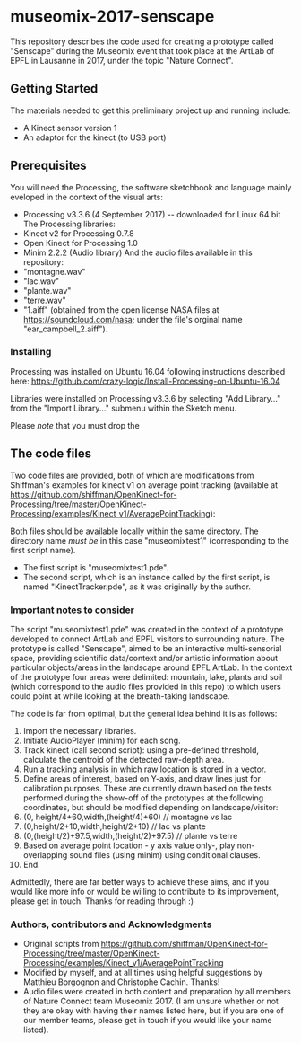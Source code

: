 # museomix-2017-senscape

This repository describes the code used for creating a prototype called "Senscape" during the Museomix event that took place at the ArtLab of EPFL in Lausanne in 2017, under the topic "Nature Connect".

## Getting Started

The materials needed to get this preliminary project up and running include:
* A Kinect sensor version 1
* An adaptor for the kinect (to USB port)

## Prerequisites
You will need the Processing, the software sketchbook and language mainly eveloped in the context of the visual arts:
* Processing v3.3.6 (4 September 2017) -- downloaded for Linux 64 bit
The Processing libraries:
* Kinect v2 for Processing 0.7.8
* Open Kinect for Processing 1.0
* Minim 2.2.2 (Audio library)
And the audio files available in this repository:
* "montagne.wav"
* "lac.wav"
* "plante.wav"
* "terre.wav"
* "1.aiff" (obtained from the open license NASA files at https://soundcloud.com/nasa; under the file's orginal name "ear_campbell_2.aiff").

### Installing
Processing was installed on Ubuntu 16.04 following instructions described here: https://github.com/crazy-logic/Install-Processing-on-Ubuntu-16.04

Libraries were installed on Processing v3.3.6 by selecting "Add Library..." from the "Import Library..." submenu within the Sketch menu. 

Please *note* that you must drop the 

## The code files
Two code files are provided, both of which are modifications from Shiffman's examples for kinect v1 on average point tracking (available at https://github.com/shiffman/OpenKinect-for-Processing/tree/master/OpenKinect-Processing/examples/Kinect_v1/AveragePointTracking):

Both files should be available locally within the same directory. The directory name *must be* in this case "museomixtest1" (corresponding to the first script name).
* The first script is "museomixtest1.pde".
* The second script, which is an instance called by the first script, is named "KinectTracker.pde", as it was originally by the author.

### Important notes to consider
The script "museomixtest1.pde" was created in the context of a prototype developed to connect ArtLab and EPFL visitors to surrounding nature. The prototype is called "Senscape", aimed to be an interactive multi-sensorial space, providing scientific data/context and/or artistic information about particular objects/areas in the landscape around EPFL ArtLab. In the context of the prototype four areas were delimited: mountain, lake, plants and soil (which correspond to the audio files provided in this repo) to which users could point at while looking at the breath-taking landscape.

The code is far from optimal, but the general idea behind it is as follows:
1. Import the necessary libraries.
2. Initiate AudioPlayer (minim) for each song.
3. Track kinect (call second script): using a pre-defined threshold, calculate the centroid of the detected raw-depth area.
4. Run a tracking analysis in which raw location is stored in a vector.
5. Define areas of interest, based on Y-axis, and draw lines just for calibration purposes. These are currently drawn based on the tests performed during the show-off of the prototypes at the following coordinates, but should be modified depending on landscape/visitor:
  5. (0, height/4+60,width,(height/4)+60) // montagne vs lac
  5. (0,height/2+10,width,height/2+10) // lac vs plante
  5. (0,(height/2)+97.5,width,(height/2)+97.5) // plante vs terre
6. Based on average point location - y axis value only-, play non-overlapping sound files (using minim) using conditional clauses.
7. End.

Admittedly, there are far better ways to achieve these aims, and if you would like more info or would be willing to contribute to its improvement, please get in touch. Thanks for reading through :)

### Authors, contributors and Acknowledgments
* Original scripts from https://github.com/shiffman/OpenKinect-for-Processing/tree/master/OpenKinect-Processing/examples/Kinect_v1/AveragePointTracking
* Modified by myself, and at all times using helpful suggestions by Matthieu Borgognon and Christophe Cachin. Thanks!
* Audio files were created in both content and preparation by all members of Nature Connect team Museomix 2017. (I am unsure whether or not they are okay with having their names listed here, but if you are one of our member teams, please get in touch if you would like your name listed).


